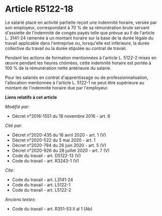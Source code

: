 # Article R5122-18

Le salarié placé en activité partielle reçoit une indemnité horaire, versée par son employeur, correspondant à 70 % de sa
rémunération brute servant d'assiette de l'indemnité de congés payés telle que prévue au II de l'article L. 3141-24 ramenée à
un montant horaire sur la base de la durée légale du travail applicable dans l'entreprise ou, lorsqu'elle est inférieure, la
durée collective du travail ou la durée stipulée au contrat de travail. 

Pendant les actions de formation mentionnées à l'article L. 5122-2 mises en œuvre pendant les heures chômées, cette indemnité
horaire est portée à 100 % de la rémunération nette antérieure du salarié. 

Pour les salariés en contrat d'apprentissage ou de professionnalisation, l'allocation mentionnée à l'article L. 5122-1 ne
peut être supérieure au montant de l'indemnité horaire due par l'employeur.

**Liens relatifs à cet article**

_Modifié par_:

  - Décret n°2016-1551 du 18 novembre 2016 - art. 6

_Cité par_:

  - Décret n°2020-435 du 16 avril 2020 - art. 1 (V)
  - Décret n°2020-522 du 5 mai 2020 - art. 1
  - Décret n°2020-794 du 26 juin 2020 - art. 5 (V)
  - Décret n°2020-926 du 28 juillet 2020 - art. 7 (V)
  - Code du travail - art. D5122-13 (V)
  - Code du travail - art. R3243-1 (V)

_Cite_:

  - Code du travail - art. L3141-24
  - Code du travail - art. L5122-1
  - Code du travail - art. L5122-2

_Anciens textes_:

  - Code du travail - art. R351-53 II al 1 (Ab)
